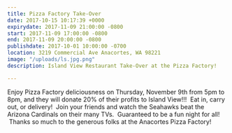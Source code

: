```yaml
---
title: Pizza Factory Take-Over
date: 2017-10-15 10:17:39 +0000
expirydate: 2017-11-09 21:00:00 -0800
start: 2017-11-09 17:00:00 -0800
end: 2017-11-09 20:00:00 -0800
publishdate: 2017-10-01 10:00:00 -0700
location: 3219 Commercial Ave Anacortes, WA 98221
image: "/uploads/ls.jpg.png"
description: Island View Restaurant Take-Over at the Pizza Factory!

---
```



Enjoy Pizza Factory deliciousness on Thursday, November 9th from 5pm to 8pm, and they will donate 20% of their profits to Island View!!!  Eat in, carry out, or delivery!  Join your friends and watch the Seahawks beat the Arizona Cardinals on their many TVs.  Guaranteed to be a fun night for all!  Thanks so much to the generous folks at the Anacortes Pizza Factory!